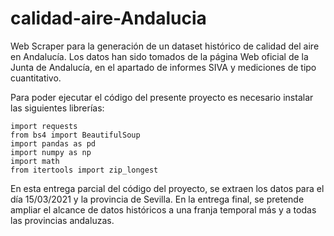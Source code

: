 # calidad-aire-Andalucia

Web Scraper para la generación de un dataset histórico de calidad del aire en Andalucía. Los datos han sido tomados de la página Web oficial de la Junta de Andalucía, en el apartado de informes SIVA y mediciones de tipo cuantitativo.

Para poder ejecutar el código del presente proyecto es necesario instalar las siguientes librerías:

```
import requests
from bs4 import BeautifulSoup
import pandas as pd
import numpy as np
import math
from itertools import zip_longest
```

En esta entrega parcial del código del proyecto, se extraen los datos para el día 15/03/2021 y la provincia de Sevilla. En la entrega final, se pretende ampliar el alcance de datos históricos a una franja temporal más y a todas las provincias andaluzas.

